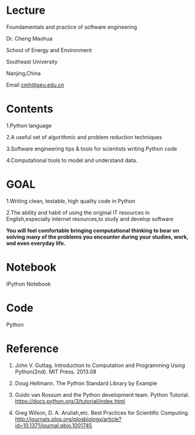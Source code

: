 # Lecture

Foundamentals and practice of software engineering

Dr. Cheng Maohua

School of Energy and Environment

Southeast University

Nanjing,China 

Email  cmh@seu.edu.cn

# Contents

1.Python language 

2.A useful set of algorithmic and problem reduction techniques 

3.Software engineering tips & tools for scientists writing Python code 

4.Computational tools to model and understand data. 

# GOAL

1.Writing clean, testable, high quality code in Python 

2.The ability and habit of using the original IT resources in English,especially internet resources,to study and develop software 

<b>You will feel comfortable bringing computational thinking to bear on solving many of the problems you encounter during your studies, work, and even everyday life.</b> 


# Notebook

  IPython Notebook

# Code
  
  Python


# Reference

1. John V. Guttag. Introduction to Computation and Programming Using Python(2nd). MIT Press. 2013.08

2. Doug Hellmann. The Python Standard Library by Example

3. Guido van Rossum and the Python development team. Python Tutorial. https://docs.python.org/3/tutorial/index.html 

3. Greg Wilson, D. A. Aruliah,etc. Best Practices for Scientific Computing. http://journals.plos.org/plosbiology/article?id=10.1371/journal.pbio.1001745 




